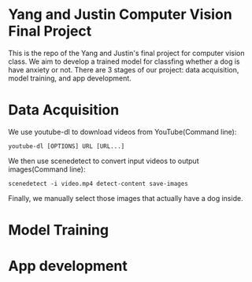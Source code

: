 # Yang and Justin Computer Vision Final Project
This is the repo of the Yang and Justin's final project for computer vision class. We aim to develop a trained model for classfing whether a dog is have anxiety or not. There are 3 stages of our project: data acquisition, model training, and app development.

# Data Acquisition
We use youtube-dl to download videos from YouTube(Command line):

```
youtube-dl [OPTIONS] URL [URL...]
```


We then use scenedetect to convert input videos to output images(Command line):
```
scenedetect -i video.mp4 detect-content save-images
```

Finally, we manually select those images that actually have a dog inside.

# Model Training

# App development
